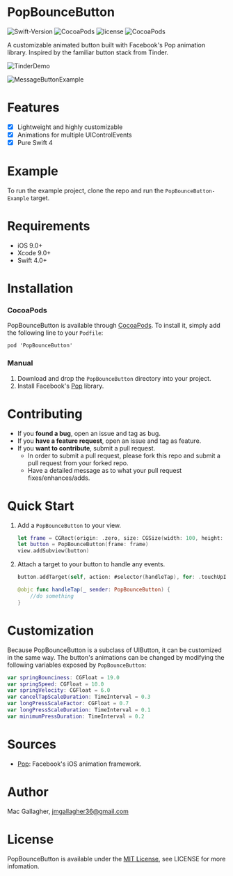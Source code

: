 # PopBounceButton
![Swift-Version](https://img.shields.io/badge/Swift-4.1-orange.svg)
![CocoaPods](https://img.shields.io/cocoapods/v/PopBounceButton.svg)
![license](https://img.shields.io/cocoapods/l/PopBounceButton.svg)
![CocoaPods](https://img.shields.io/cocoapods/p/PopBounceButton.svg)

A customizable animated button built with Facebook's Pop animation library. Inspired by the familiar button stack from Tinder.


![TinderDemo](https://raw.githubusercontent.com/mac-gallagher/PopBounceButton/master/Images/tinder_demo.gif)

![MessageButtonExample](https://raw.githubusercontent.com/mac-gallagher/PopBounceButton/master/Images/example.gif)

# Features
- [x] Lightweight and highly customizable
- [x] Animations for multiple UIControlEvents
- [x] Pure Swift 4

# Example
To run the example project, clone the repo and run the `PopBounceButton-Example` target. 

# Requirements
* iOS 9.0+
* Xcode 9.0+
* Swift 4.0+

# Installation

### CocoaPods
PopBounceButton is available through [CocoaPods](<https://cocoapods.org/>). To install it, simply add the following line to your `Podfile`:

	pod 'PopBounceButton'


### Manual
1. Download and drop the `PopBounceButton` directory into your project. 
2. Install Facebook's [Pop](<https://github.com/facebook/pop>) library.

# Contributing
- If you **found a bug**, open an issue and tag as bug.
- If you **have a feature request**, open an issue and tag as feature.
- If you **want to contribute**, submit a pull request.
	- In order to submit a pull request, please fork this repo and submit a pull request from your forked repo.
	- Have a detailed message as to what your pull request fixes/enhances/adds.

# Quick Start

1. Add a `PopBounceButton` to your view.

    ```swift
    let frame = CGRect(origin: .zero, size: CGSize(width: 100, height: 100))
    let button = PopBounceButton(frame: frame)
    view.addSubview(button)
    ```
    
2. Attach a target to your button to handle any events.

    ```swift
    button.addTarget(self, action: #selector(handleTap), for: .touchUpInside)
    ```
    ```swift   
    @objc func handleTap(_ sender: PopBounceButton) {
        //do something
    }
    ```

# Customization
Because PopBounceButton is a subclass of UIButton, it can be customized in the same way. The button's animations can be changed by modifying the following variables exposed by `PopBounceButton`: 

```swift
var springBounciness: CGFloat = 19.0
var springSpeed: CGFloat = 10.0
var springVelocity: CGFloat = 6.0
var cancelTapScaleDuration: TimeInterval = 0.3
var longPressScaleFactor: CGFloat = 0.7
var longPressScaleDuration: TimeInterval = 0.1
var minimumPressDuration: TimeInterval = 0.2
```

# Sources
* [Pop](<https://github.com/facebook/pop>): Facebook's iOS animation framework.

# Author
Mac Gallagher, jmgallagher36@gmail.com

# License
PopBounceButton is available under the [MIT License](LICENSE), see LICENSE for more infomation.
